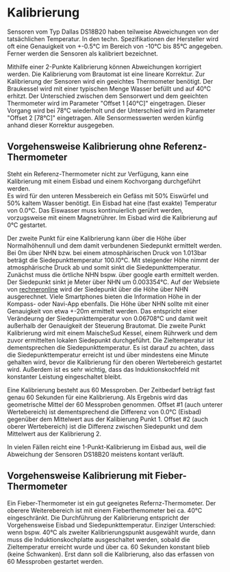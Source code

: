 # Kalibrierung

Sensoren vom Typ Dallas DS18B20 haben teilweise Abweichungen von der tatsächlichen Temperatur. In den techn. Spezifikationen der Hersteller wird oft eine Genauigkeit von +-0.5°C im Bereich von -10°C bis 85°C angegeben. Ferner werden die Sensoren als kalibriert bezeichnet.

Mithilfe einer 2-Punkte Kalibrierung können Abweichungen korrigiert werden. Die Kalibrierung vom Brautomat ist eine lineare Korrektur. Zur Kalibrierung der Sensoren wird ein geeichtes Thermometer benötigt. Der Braukessel wird mit einer typischen Menge Wasser befüllt und auf 40°C erhitzt. Der Unterschied zwischen dem Sensorwert und dem geeichten Thermometer wird im Parameter "Offset 1 \[40°C]" eingetragen. Dieser Vorgang wird bei 78°C wiederholt und der Unterschied wird im Parameter "Offset 2 \[78°C]" eingetragen. Alle Sensormesswerten werden künfig anhand dieser Korrektur ausgegeben.

## Vorgehensweise Kalibrierung ohne Referenz-Thermometer

Steht ein Referenz-Thermometer nicht zur Verfügung, kann eine Kalibrierung mit einem Eisbad und einem Kochvorgang durchgeführt werden.\
Es wird für den unteren Messbereich ein Gefäss mit 50% Eiswürfel und 50% kaltem Wasser benötigt. Ein Eisbad hat eine (fast exakte) Temperatur von 0.0°C. Das Eiswasser muss kontinuierlich gerührt werden, vorzugsweise mit einem Magnetrührer. Im Eisbad wird die Kalibrierung auf 0°C gestartet.

Der zweite Punkt für eine Kalibrierung kann über die Höhe über Normalhöhennull und dem damit verbundenen Siedepunkt ermittelt werden. Bei 0m über NHN bzw. bei einem atmosphärischen Druck von 1.013bar beträgt die Siedepunkttemperatur 100.l0°C. Mit steigender Höhe nimmt der atmosphärische Druck ab und somit sinkt die Siedepunkttemperatur. Zunächst muss die örtliche NHN bspw. über google earth ermittelt werden. Der Siedepunkt sinkt je Meter über NHN um 0.003354°C. Auf der Websiete von [rechneronline](https://rechneronline.de/barometer/siedepunkt.php) wird der Siedepunkt über die Höhe über NHN ausgerechnet. Viele Smartphones bieten die Information Höhe in der Kompass- oder Navi-App ebenfalls. Die Höhe über NHN sollte mit einer Genauigkeit von etwa +-20m ermittelt werden. Das entspricht einer Verändeurng der Siedepunkttemperatur von 0.06708°C und damit weit außerhalb der Genauigkeit der Steuerung Brautomat. Die zweite Punkt Kalibrierung wird mit einem MaischeSud Kessel, einem Rührwerk und dem zuvor ermittelten lokalen Siedepunkt durchgeführt. Die Zieltemperatur ist dementsprechen die Siedepunkttemperatur. Es ist darauf zu achten, dass die Siedepunkttemperatur erreicht ist und über mindestens eine Minute gehalten wird, bevor die Kalibrierung für den oberen Wertebereich gestartet wird. Außerdem ist es sehr wichtig, dass das Induktionskochfeld mit konstanter Leistung eingeschaltet bleibt.

Eine Kalibrierung besteht aus 60 Messproben. Der Zeitbedarf beträgt fast genau 60 Sekunden für eine Kalibrierung. Als Ergebnis wird das geometrische Mittel der 60 Messproben genommen. Offset #1 (auch unterer Wertebereich) ist dementsprechend die Differenz von 0.0°C (Eisbad) gegenüber dem Mittelwert aus der Kalibierung Punkt 1. Offset #2 (auch oberer Wertebereich) ist die Differenz zwischen Siedepunkt und dem Mittelwert aus der Kalibrierung 2.

In vielen Fällen reicht eine 1-Punkt-Kalibrierung im Eisbad aus, weil die Abweichung der Sensoren DS18B20 meistens kontant verläuft.

## Vorgehensweise Kalibrierung mit Fieber-Thermometer

Ein Fieber-Thermometer ist ein gut geeignetes Refernz-Thermometer. Der oberere Weiterebereich ist mit einem Fieberthemometer bei ca. 40°C eingeschränkt. Die Durchführung der Kalibrierung entspricht der Vorgehensweise Eisbad und Siedepunkttemperatur. Einziger Unterschied: wenn bspw. 40°C als zweiter Kalibrierungspunkt ausgewählt wurde, dann muss die Induktionskochplatte ausgeschaltet werden, sobald die Zieltemperatur erreicht wurde und über ca. 60 Sekunden konstant blieb (keine Schwanken). Erst dann soll die Kalibrierung, also das erfassen von 60 Messproben gestartet werden.
